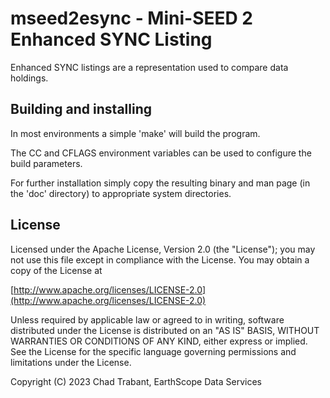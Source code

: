 # mseed2esync - Mini-SEED 2 Enhanced SYNC Listing

Enhanced SYNC listings are a representation used to compare data holdings.

## Building and installing

In most environments a simple 'make' will build the program.

The CC and CFLAGS environment variables can be used to configure
the build parameters.

For further installation simply copy the resulting binary and man page
(in the 'doc' directory) to appropriate system directories.

## License

Licensed under the Apache License, Version 2.0 (the "License");
you may not use this file except in compliance with the License.
You may obtain a copy of the License at

[http://www.apache.org/licenses/LICENSE-2.0](http://www.apache.org/licenses/LICENSE-2.0)

Unless required by applicable law or agreed to in writing, software
distributed under the License is distributed on an "AS IS" BASIS,
WITHOUT WARRANTIES OR CONDITIONS OF ANY KIND, either express or implied.
See the License for the specific language governing permissions and
limitations under the License.

Copyright (C) 2023 Chad Trabant, EarthScope Data Services

